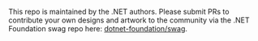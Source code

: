This repo is maintained by the .NET authors. Please submit PRs to contribute your own designs and artwork to the community via the .NET Foundation swag repo here: [dotnet-foundation/swag](https://github.com/dotnet-foundation/swag).
